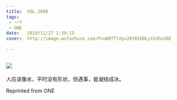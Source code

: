 ```yaml
---
title:	VOL.2608
tags:
 - 一个
 - ONE
date:	2019/11/27 1:39:15
cover:	http://image.wufazhuce.com/FouN0TTldyx26YBIHOLytb3hoJNI

---
```

![](http://image.wufazhuce.com/FouN0TTldyx26YBIHOLytb3hoJNI)
---

人应该像水，平时没有形状，但遇事，能凝结成冰。
 
Reprinted from ONE
